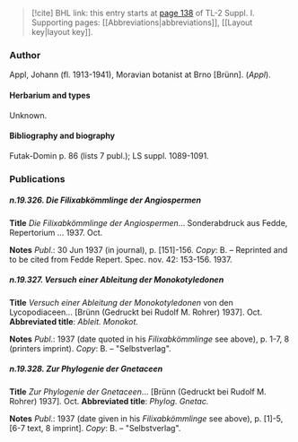 > [!cite] BHL link: this entry starts at [page 138](https://www.biodiversitylibrary.org/item/103858#page/150/mode/1up) of TL-2 Suppl. I.
> Supporting pages: [[Abbreviations|abbreviations]], [[Layout key|layout key]].

### Author

Appl, Johann (fl. 1913-1941), Moravian botanist at Brno \[Brünn\]. (*Appl*).

#### Herbarium and types

Unknown.

#### Bibliography and biography

Futak-Domin p. 86 (lists 7 publ.); LS suppl. 1089-1091.

### Publications

##### n.19.326. Die Filixabkömmlinge der Angiospermen

**Title**
*Die Filixabkömmlinge der Angiospermen*... Sonderabdruck aus Fedde, Repertorium ... 1937. Oct.

**Notes**
*Publ*.: 30 Jun 1937 (in journal), p. \[151\]-156. *Copy*: B. – Reprinted and to be cited from Fedde Repert. Spec. nov. 42: 153-156. 1937.

##### n.19.327. Versuch einer Ableitung der Monokotyledonen

**Title**
*Versuch einer Ableitung der Monokotyledonen* von den Lycopodiaceen... \[Brünn (Gedruckt bei Rudolf M. Rohrer) 1937\]. Oct.
**Abbreviated title**: *Ableit. Monokot.*

**Notes**
*Publ*.: 1937 (date quoted in his *Filixabkömmlinge* see above), p. 1-7, 8 (printers imprint).
*Copy*: B. – "Selbstverlag".

##### n.19.328. Zur Phylogenie der Gnetaceen

**Title**
*Zur Phylogenie der Gnetaceen*... \[Brünn (Gedruckt bei Rudolf M. Rohrer) 1937\]. Oct.
**Abbreviated title**: *Phylog. Gnetac.*

**Notes**
*Publ*.: 1937 (date given in his *Filixabkömmlinge* see above), p. \[1\]-5, \[6-7 text, 8 imprint\].
*Copy*: B. – "Selbstverlag".

